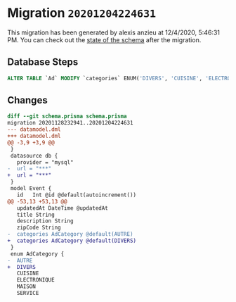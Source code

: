 # Migration `20201204224631`

This migration has been generated by alexis anzieu at 12/4/2020, 5:46:31 PM.
You can check out the [state of the schema](./schema.prisma) after the migration.

## Database Steps

```sql
ALTER TABLE `Ad` MODIFY `categories` ENUM('DIVERS', 'CUISINE', 'ELECTRONIQUE', 'MAISON', 'SERVICE', 'VETEMENT') NOT NULL DEFAULT 'DIVERS'
```

## Changes

```diff
diff --git schema.prisma schema.prisma
migration 20201128232941..20201204224631
--- datamodel.dml
+++ datamodel.dml
@@ -3,9 +3,9 @@
 }
 datasource db {
   provider = "mysql"
-  url = "***"
+  url = "***"
 }
 model Event {
   id   Int @id @default(autoincrement())
@@ -53,13 +53,13 @@
   updatedAt DateTime @updatedAt
   title String
   description String
   zipCode String
-  categories AdCategory @default(AUTRE)
+  categories AdCategory @default(DIVERS)
 }
 enum AdCategory {
-  AUTRE
+  DIVERS
   CUISINE
   ELECTRONIQUE
   MAISON
   SERVICE
```


